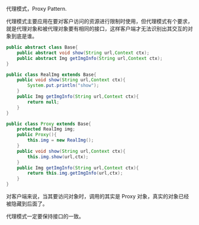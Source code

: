代理模式，Proxy Pattern.

代理模式主要应用在要对客户访问的资源进行限制时使用，但代理模式有个要求，就是代理对象和被代理对象要有相同的接口，这样客户端才无法识别出其交互的对象到底是谁。

```java
public abstract class Base{
    public abstract void show(String url,Context ctx);
    public abstract Img getImgInfo(String url,Context ctx);
}

public class RealImg extends Base{
    public void show(String url,Context ctx){
        System.put.println("show");
    }
    public Img getImgInfo(String url,Context ctx){
        return null;
    }
}

public class Proxy extends Base{
    protected RealImg img;
    public Proxy(){
        this.img = new RealImg();
    }
    public void show(String url,Context ctx){
        this.img.show(url,ctx);
    }
    public Img getImgInfo(String url,Context ctx){
        return this.img.getImgInfo(url,ctx);
    }
}
```

对客户端来说，当其要访问对象时，调用的其实是 Proxy 对象，真实的对象已经被隐藏到后面了。

代理模式一定要保持接口的一致。